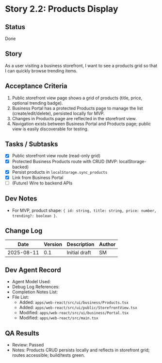 # Story 2.2: Products Display

## Status
Done

## Story
As a user visiting a business storefront, I want to see a products grid so that I can quickly browse trending items.

## Acceptance Criteria
1. Public storefront view page shows a grid of products (title, price, optional trending badge).
2. Business Portal has a protected Products page to manage the list (create/edit/delete), persisted locally for MVP.
3. Changes in Products page are reflected in the storefront view.
4. Navigation exists between Business Portal and Products page; public view is easily discoverable for testing.

## Tasks / Subtasks
- [x] Public storefront view route (read-only grid)
- [x] Protected Business Products route with CRUD (MVP: localStorage-backed)
- [x] Persist products in `localStorage.sync_products`
- [x] Link from Business Portal
- [ ] (Future) Wire to backend APIs

## Dev Notes
- For MVP, product shape: `{ id: string, title: string, price: number, trending?: boolean }`.

## Change Log
| Date | Version | Description | Author |
|------|---------|-------------|--------|
| 2025-08-11 | 0.1 | Initial draft | SM |

## Dev Agent Record
- Agent Model Used:
- Debug Log References:
- Completion Notes List:
- File List:
  - Added: `apps/web-react/src/ui/business/Products.tsx`
  - Added: `apps/web-react/src/ui/public/StorefrontView.tsx`
  - Modified: `apps/web-react/src/ui/business/Portal.tsx`
  - Modified: `apps/web-react/src/main.tsx`

## QA Results
- Review: Passed
- Notes: Products CRUD persists locally and reflects in storefront grid; routes accessible; build/tests green.
